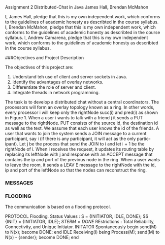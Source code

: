 Assignment 2
Distributed-Chat in Java
James Hall, Brendan McMahon

I, James Hall, pledge that this is my own independent work, which conforms to the guidelines of academic honesty as describted in the course syllabus.
I, Brendan McMahon, pledge that this is my own independent work, which conforms to the guidelines of academic honesty as describted in the course syllabus.
I, Andrew Camarena, pledge that this is my own independent work, which conforms to the guidelines of academic honesty as describted in the course syllabus.

###Objectives and Project Description

The objectives of this project are:
1) Understand teh use of client and server sockets in Java.
2) Identify the advantages of overlay networks.
3) Differentiate the role of server and client. 
4) Integrate threads in network programming.

The task is to develop a distributed chat without a central coordinators. The processors will form an overlay topology known as a ring. In other words, every processor i will keep only the rightNode succ(i) and pred(i) as shown in Figure 1.
When a user i wants to talk with a friend j it sends a PUT message to the rightNode. PUT consists of the source id, the destination id as well as the text. We assume that each user knows the id of the friends.
A user that wants to join the system sends a JOIN message to a current participant, say i (if there is any participant, it will act as the only partic- ipant). Let j be the process that send the JOIN to i and let i + 1 be the rightNode of i. When i receives the request, it updates its routing table by replacing its leftNode with j and response with an ACCEPT message that contains the ip and port of the previous node in the ring.
When a user wants to leave the room, it sends a LEAV E message to the rightNode with the id, ip and port of the leftNode so that the nodes can reconstruct the ring.

### MESSAGES 

### FLOODING

The communication is based on a flooding protocol.

PROTOCOL Flooding. 
	Status Values : S = {INITIATOR, IDLE, DONE};
	$S {INIT} = {INITIATOR, IDLE};
	$S {TERM} = {DONE}$
	REstrictions : Total Reliability, Connectivity, and Unique Initiator.
INITATOR
	Spontaneously
	begin
	   send(M) to N(x);
	   become DONE:
	end
IDLE
	Receiving(I)
	being
	   Process(M);
	   send(M) to N(x) - {sender};
	   become DONE;
	end

